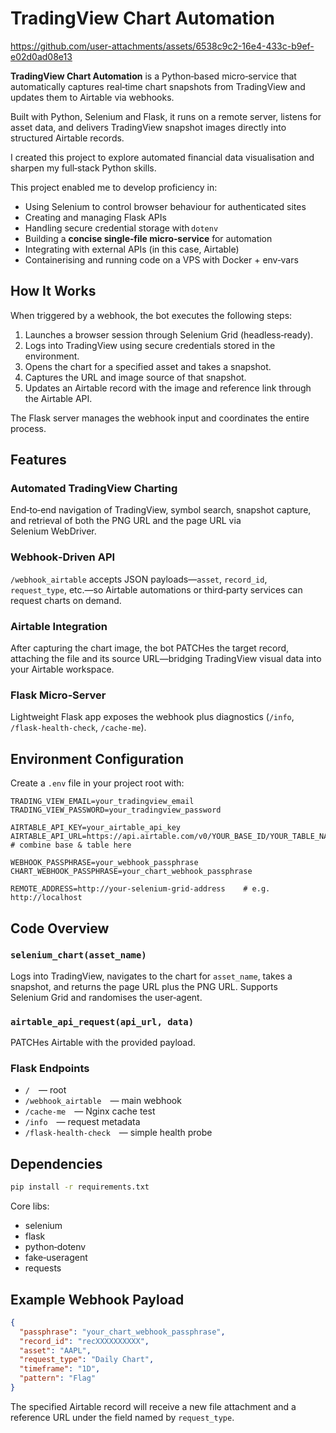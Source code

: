 # TradingView Chart Automation

https://github.com/user-attachments/assets/6538c9c2-16e4-433c-b9ef-e02d0ad08e13

**TradingView Chart Automation** is a Python‑based micro‑service that automatically captures real‑time chart snapshots from TradingView and updates them to Airtable via webhooks.  

Built with Python, Selenium and Flask, it runs on a remote server, listens for asset data, and delivers TradingView snapshot images directly into structured Airtable records.

I created this project to explore automated financial data visualisation and sharpen my full‑stack Python skills.

This project enabled me to develop proficiency in:

- Using Selenium to control browser behaviour for authenticated sites
- Creating and managing Flask APIs
- Handling secure credential storage with `dotenv`
- Building a **concise single‑file micro‑service** for automation
- Integrating with external APIs (in this case, Airtable)
- Containerising and running code on a VPS with Docker + env‑vars

## How It Works

When triggered by a webhook, the bot executes the following steps:

1. Launches a browser session through Selenium Grid (headless‑ready).
2. Logs into TradingView using secure credentials stored in the environment.
3. Opens the chart for a specified asset and takes a snapshot.
4. Captures the URL and image source of that snapshot.
5. Updates an Airtable record with the image and reference link through the Airtable API.

The Flask server manages the webhook input and coordinates the entire process.

## Features

### Automated TradingView Charting
End‑to‑end navigation of TradingView, symbol search, snapshot capture, and retrieval of both the PNG URL and the page URL via Selenium WebDriver.

### Webhook‑Driven API
`/webhook_airtable` accepts JSON payloads—`asset`, `record_id`, `request_type`, etc.—so Airtable automations or third‑party services can request charts on demand.

### Airtable Integration
After capturing the chart image, the bot PATCHes the target record, attaching the file and its source URL—bridging TradingView visual data into your Airtable workspace.

### Flask Micro‑Server
Lightweight Flask app exposes the webhook plus diagnostics (`/info`, `/flask-health-check`, `/cache-me`).

## Environment Configuration

Create a `.env` file in your project root with:

```env
TRADING_VIEW_EMAIL=your_tradingview_email
TRADING_VIEW_PASSWORD=your_tradingview_password

AIRTABLE_API_KEY=your_airtable_api_key
AIRTABLE_API_URL=https://api.airtable.com/v0/YOUR_BASE_ID/YOUR_TABLE_NAME   # combine base & table here

WEBHOOK_PASSPHRASE=your_webhook_passphrase
CHART_WEBHOOK_PASSPHRASE=your_chart_webhook_passphrase

REMOTE_ADDRESS=http://your-selenium-grid-address    # e.g. http://localhost
````

## Code Overview

### `selenium_chart(asset_name)`

Logs into TradingView, navigates to the chart for `asset_name`, takes a snapshot, and returns the page URL plus the PNG URL. Supports Selenium Grid and randomises the user‑agent.

### `airtable_api_request(api_url, data)`

PATCHes Airtable with the provided payload.

### Flask Endpoints

* `/` — root
* `/webhook_airtable` — main webhook
* `/cache-me` — Nginx cache test
* `/info` — request metadata
* `/flask-health-check` — simple health probe

## Dependencies

```bash
pip install -r requirements.txt
```

Core libs:

* selenium
* flask
* python‑dotenv
* fake‑useragent
* requests

## Example Webhook Payload

```json
{
  "passphrase": "your_chart_webhook_passphrase",
  "record_id": "recXXXXXXXXXX",
  "asset": "AAPL",
  "request_type": "Daily Chart",
  "timeframe": "1D",
  "pattern": "Flag"
}
```

The specified Airtable record will receive a new file attachment and a reference URL under the field named by `request_type`.
